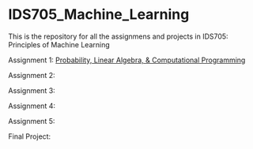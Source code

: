 # IDS705_Machine_Learning

This is the repository for all the assignmens and projects in IDS705: Principles of Machine Learning

Assignment 1: [Probability, Linear Algebra, & Computational Programming](https://github.com/YZhu0225/IDS705_Machine_Learning/tree/main/Probability%2C%20Linear%20Algebra%2C%20%26%20Computational%20Programming)

Assignment 2: 

Assignment 3: 

Assignment 4: 

Assignment 5: 

Final Project: 
